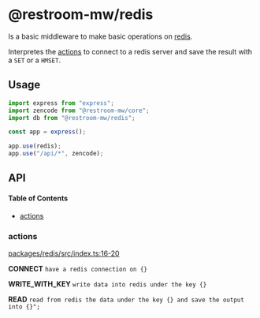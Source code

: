 # @restroom-mw/redis

Is a basic middleware to make basic operations on [redis](https://redis.io).

Interpretes the [actions](#actions) to connect to a redis server and save the result with a `SET` or a `HMSET`.

## Usage

```js
import express from "express";
import zencode from "@restroom-mw/core";
import db from "@restroom-mw/redis";

const app = express();

app.use(redis);
app.use("/api/*", zencode);
```

## API

<!-- Generated by documentation.js. Update this documentation by updating the source code. -->

#### Table of Contents

*   [actions](#actions)

### actions

[packages/redis/src/index.ts:16-20](https://github.com/dyne/restroom-mw/blob/456b806d045ceca04a4718c897be01a29b657cbb/packages/redis/src/index.ts#L16-L20 "Source code on GitHub")

**CONNECT** `have a redis connection on {}`

**WRITE_WITH_KEY** `write data into redis under the key {}`

**READ** `read from redis the data under the key {} and save the output into {}";`
